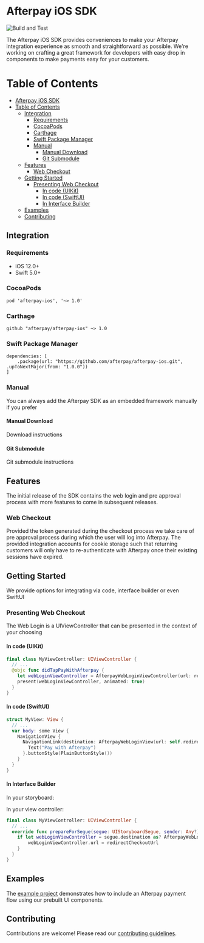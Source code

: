 # Afterpay iOS SDK
![Build and Test](https://github.com/ittybittyapps/afterpay-ios/workflows/Build%20and%20Test/badge.svg?branch=master&event=push)

The Afterpay iOS SDK provides conveniences to make your Afterpay integration experience as smooth and straightforward as possible. We're working on crafting a great framework for developers with easy drop in components to make payments easy for your customers.

# Table of Contents

- [Afterpay iOS SDK](#afterpay-ios-sdk)
- [Table of Contents](#table-of-contents)
  - [Integration](#integration)
    - [Requirements](#requirements)
    - [CocoaPods](#cocoapods)
    - [Carthage](#carthage)
    - [Swift Package Manager](#swift-package-manager)
    - [Manual](#manual)
      - [Manual Download](#manual-download)
      - [Git Submodule](#git-submodule)
  - [Features](#features)
    - [Web Checkout](#web-checkout)
  - [Getting Started](#getting-started)
    - [Presenting Web Checkout](#presenting-web-checkout)
      - [In code (UIKit)](#in-code-uikit)
      - [In code (SwiftUI)](#in-code-swiftui)
      - [In Interface Builder](#in-interface-builder)
  - [Examples](#examples)
  - [Contributing](#contributing)

## Integration

### Requirements
- iOS 12.0+
- Swift 5.0+

### CocoaPods

```
pod 'afterpay-ios', '~> 1.0'
```

### Carthage

```
github "afterpay/afterpay-ios" ~> 1.0
```

### Swift Package Manager

```
dependencies: [
    .package(url: "https://github.com/afterpay/afterpay-ios.git", .upToNextMajor(from: "1.0.0"))
]
```

### Manual
You can always add the Afterpay SDK as an embedded framework manually if you prefer

#### Manual Download
Download instructions

#### Git Submodule
Git submodule instructions

## Features
The initial release of the SDK contains the web login and pre approval process with more features to come in subsequent releases.

### Web Checkout
Provided the token generated during the checkout process we take care of pre approval process during which the user will log into Afterpay. The provided integration accounts for cookie storage such that returning customers will only have to re-authenticate with Afterpay once their existing sessions have expired.

## Getting Started
We provide options for integrating via code, interface builder or even SwiftUI

### Presenting Web Checkout
The Web Login is a UIViewController that can be presented in the context of your choosing

#### In code (UIKit)
```swift
final class MyViewController: UIViewController {
  // ...
  @objc func didTapPayWithAfterpay {
    let webLoginViewController = AfterpayWebLoginViewController(url: redirectCheckoutUrl)
    present(webLoginViewController, animated: true)
  }
}
```

#### In code (SwiftUI)
```swift
struct MyView: View {
  // ...
  var body: some View {
    NavigationView {
      NavigationLink(destination: AfterpayWebLoginView(url: self.redirectCheckoutUrl)) {
        Text("Pay with Afterpay")
      }.buttonStyle(PlainButtonStyle())
    }
  }
}
```

#### In Interface Builder

In your storyboard:

In your view controller:
```swift
final class MyViewController: UIViewController {
  // ...
  override func prepareForSegue(segue: UIStoryboardSegue, sender: Any?) {
    if let webLoginViewController = segue.destination as? AfterpayWebLoginViewController {
        webLoginViewController.url = redirectCheckoutUrl
    }
  }
}
```

## Examples

The [example project](./example) demonstrates how to include an Afterpay payment flow using our prebuilt UI components.

## Contributing

Contributions are welcome! Please read our [contributing guidelines](./CONTRIBUTING.md).
